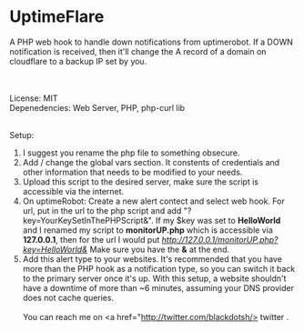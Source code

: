 UptimeFlare
==============

A PHP web hook to handle down notifications from uptimerobot. If a DOWN notification is received, then it'll change the A record of a domain on cloudflare to a backup IP set by you.

<br><br>
License: MIT<br>
Depenedencies: Web Server, PHP, php-curl lib
<br><br>

Setup:
1. I suggest you rename the php file to something obsecure.
2. Add / change the global vars section. It constents of credentials and other information that needs to be modified to your needs.
3. Upload this script to the desired server, make sure the script is accessible via the internet.
4. On uptimeRobot:
	Create a new alert contect and select web hook. For url, put in the url to the php script and add "?key=YourKeySetInThePHPScript&". 
	If my $key was set to <b>HelloWorld</b> and I renamed my script to <b>monitorUP.php</b> which is accessible via <b>127.0.0.1</b>, then for the url I would put
	<i>http://127.0.0.1/monitorUP.php?key=HelloWorld&</i> Make sure you have the <b>&</b> at the end.
5. Add this alert type to your websites. It's recommended that you have more than the PHP hook as a notification type, so you can switch it back to the primary server once it's up. With this setup, a website shouldn't have a downtime of more than ~6 minutes, assuming your DNS provider does not cache queries.
<br><br>
You can reach me on <a href="http://twitter.com/blackdotsh/> twitter </a>.
